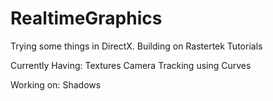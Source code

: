 # RealtimeGraphics
Trying some things in DirectX. Building on Rastertek Tutorials

Currently Having:
 Textures
 Camera Tracking using Curves
 
Working on:
  Shadows
